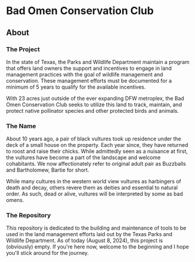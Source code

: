 # Bad Omen Conservation Club

## About

### The Project

In the state of Texas, the Parks and Wildlife Department maintain a program that offers land owners the support and incentives to engage in land management practices with the goal of wildlife management and conservation. These management efforts must be documented for a minimum  of 5 years to qualify for the available incentives.

With 23 acres just outside of the ever expanding DFW metroplex, the Bad Omen Conservation Club seeks to utilize this land to track, maintain, and protect native pollinator species and other protected birds and animals.

### The Name

About 10 years ago, a pair of black vultures took up residence under the deck of a small house on the property. Each year since, they have returned to roost and raise their chicks. While admittedly seen as a nuisance at first, the vultures have become a part of the landscape and welcome cohabitants. We now affectionately refer to original adult pair as Buzzballs and Bartholomew, Bartie for short. 

While many cultures in the western world view vultures as harbingers of death and decay, others revere them as deities and essential to natural order. As such, dead or alive, vultures will be interpreted by some as bad omens.

### The Repository

This repository is dedicated to the building and maintenance of tools to be used in the land management efforts laid out by the Texas Parks and Wildlife Department. As of today (August 8, 2024), this project is (obviously) empty. If you're here now, welcome to the beginning and I hope you'll stick around for the journey.